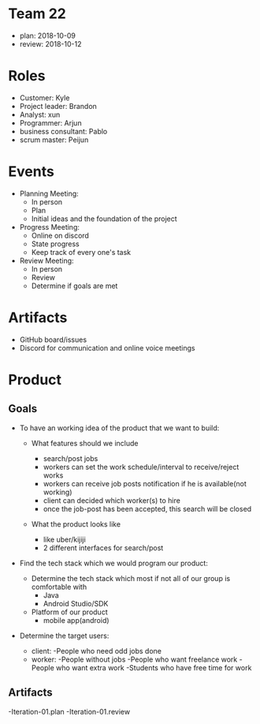 # Team 22
- plan: 2018-10-09
- review: 2018-10-12

# Roles
- Customer: Kyle
- Project leader: Brandon
- Analyst: xun
- Programmer: Arjun
- business consultant: Pablo
- scrum master: Peijun

# Events
- Planning Meeting:
    - In person
    - Plan
    - Initial ideas and the foundation of the project
- Progress Meeting:
    - Online on discord
    - State progress
    - Keep track of every one's task
- Review Meeting:
    - In person
    - Review
    - Determine if goals are met

# Artifacts

- GitHub board/issues
- Discord for communication and online voice meetings

# Product

## Goals
- To have an working idea of the product that we want to build:
    - What features should we include
        - search/post jobs
        - workers can set the work schedule/interval to receive/reject works
        - workers can receive job posts notification if he is available(not working)
        - client can decided which worker(s) to hire
        - once the job-post has been accepted, this search will be closed
        
    - What the product looks like
        - like uber/kijiji
        - 2 different interfaces for search/post
        
- Find the tech stack which we would program our product:
    - Determine the tech stack which most if not all of our group is comfortable with
        - Java
        - Android Studio/SDK
    - Platform of our product
        - mobile app(android)
        
- Determine the target users:
    - client: -People who need odd jobs done 
    - worker: -People without jobs
              -People who want freelance work
              -People who want extra work
              -Students who have free time for work

## Artifacts
-Iteration-01.plan
-Iteration-01.review
